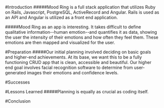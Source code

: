 #Introduction
#####Mood Ring is a full stack application that utilizes Ruby on Rails, Javascript, PostgreSQL, ActiveRecord and Angular. Rails is used as an API and Angular is utilized as a front end application.

#####Mood Ring as an app is interesting. It takes difficult to define qualitative information--human emotion--and quantifies it as data, showing the user the intensity of their emotions and how often they feel them. These emotions are then mapped and visualized for the user.

#Preparation
#####Our initial planning involved deciding on basic goals and higher-end achievements. At its base, we want this to be a fully functioning CRUD app that is clean, accessible and beautiful. Our higher end goal involves facial recognition software to determine from user-generated images their emotions and confidence levels.

#Successes

#Lessons Learned
#####Planning is equally as crucial as coding itself.

#Conclusion
